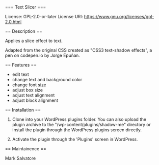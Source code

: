 === Text Slicer ===

License: GPL-2.0-or-later
License URI: https://www.gnu.org/licenses/gpl-2.0.html

== Description ==

Applies a slice effect to text.

Adapted from the original CSS created as "CSS3 text-shadow effects", a pen on codepen.io by Jorge Epuñan.

== Features ==

- edit text
- change text and background color
- change font size
- adjust box size
- adjust text alignment
- adjust block alignment

== Installation ==

1. Clone into your WordPress plugins folder. You can also upload the plugin archive to the "/wp-content/plugins/shadow-me" directory or install the plugin through the WordPress plugins screen directly.

2. Activate the plugin through the 'Plugins' screen in WordPress.

== Maintainence ==

Mark Salvatore
